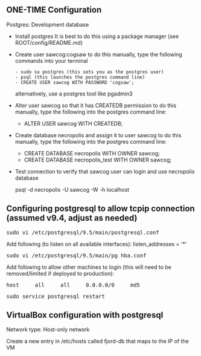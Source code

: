 ONE-TIME Configuration
---
Postgres: Development database
  - Install postgres
  	It is best to do this using a package manager (see ROOT/config/README.md)
  	
  - Create user sawcog:cogsaw
  	to do this manually, type the following commands into your terminal
  		
  		- sudo su postgres (this sets you as the postgres user)
  		- psql (this launches the postgres command line)
  		- CREATE USER sawcog WITH PASSWORD 'cogsaw';
  	
  	alternatively, use a postgres tool like pgadmin3
  	
  - Alter user sawcog so that it has CREATEDB permission
  	to do this manually, type the following into the postgres command line:
  	- ALTER USER sawcog WITH CREATEDB;
  	
  - Create database necropolis and assign it to user sawcog
  	to do this manually, type the following into the postgres command line:
  	- CREATE DATABASE necropolis WITH OWNER sawcog;
  	- CREATE DATABASE necropolis_test WITH OWNER sawcog;
  
  - Test connection to verify that sawcog user can login and use necropolis database
  	
  	psql -d necropolis -U sawcog -W -h localhost


Configuring postgresql to allow tcpip connection (assumed v9.4, adjust as needed)
---
<pre>
sudo vi /etc/postgresql/9.5/main/postgresql.conf
</pre>

Add following (to listen on all available interfaces):
listen_addresses = '*'


<pre>
sudo vi /etc/postgresql/9.5/main/pg_hba.conf
</pre>

Add following to allow other machines to login (this will need to be removed/limited if deployed to production):<br/>
<pre>host     all     all     0.0.0.0/0     md5</pre>

<pre>
sudo service postgresql restart
</pre>


VirtualBox configuration with postgresql
---
Network type: Host-only network

Create a new entry in /etc/hosts called fjord-db that maps to the IP of the VM